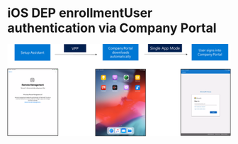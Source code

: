 # iOS DEP enrollmentUser authentication via Company Portal

![](../.gitbook/assets/image%20%286%29.png)

